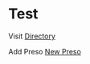 # Test

Visit [Directory](./Directory)

Add Preso [New Preso](https://github.com/IanDowney11/Test/issues/new?assignees=&labels=Preso&projects=&template=suggest-preso.md&title=)
